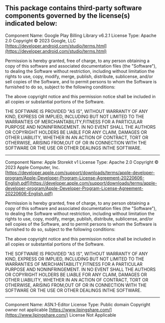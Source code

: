 This package contains third-party software components governed by the license(s) indicated below:
---------

Component Name: Google Play Billing Library v6.2.1
License Type: Apache 2.0
Copyright © 2023 Google, LLC
[https://developer.android.com/studio/terms.html](https://developer.android.com/studio/terms.html)

Permission is hereby granted, free of charge, to any person obtaining a copy of this software and associated documentation files (the "Software"), to dealing the Software without restriction, including without limitation the rights to use, copy, modify, merge, publish, distribute, sublicense, and/or sell copies of the Software, and to permit persons to whom the Software is furnished to do so, subject to the following conditions:

The above copyright notice and this permission notice shall be included in all copies or substantial portions of the Software.

THE SOFTWARE IS PROVIDED "AS IS", WITHOUT WARRANTY OF ANY KIND, EXPRESS OR IMPLIED, INCLUDING BUT NOT LIMITED TO THE WARRANTIES OF MERCHANTABILITY,FITNESS FOR A PARTICULAR PURPOSE AND NONINFRINGEMENT. IN NO EVENT SHALL THE AUTHORS OR COPYRIGHT HOLDERS BE LIABLE FOR ANY CLAIM, DAMAGES OR OTHER LIABILITY, WHETHER IN AN ACTION OF CONTRACT, TORT OR OTHERWISE, ARISING FROM,OUT OF OR IN CONNECTION WITH THE SOFTWARE OR THE USE OR OTHER DEALINGS INTHE SOFTWARE.

---------

Component Name: Apple Storekit v1
License Type: Apache 2.0
Copyright © 2023 Apple Computer, Inc.
[https://developer.apple.com/support/downloads/terms/apple-developer-program/Apple-Developer-Program-License-Agreement-20220606-English.pdf](https://developer.apple.com/support/downloads/terms/apple-developer-program/Apple-Developer-Program-License-Agreement-20220606-English.pdf)

Permission is hereby granted, free of charge, to any person obtaining a copy of this software and associated documentation files (the "Software"), to dealing the Software without restriction, including without limitation the rights to use, copy, modify, merge, publish, distribute, sublicense, and/or sell copies of the Software, and to permit persons to whom the Software is furnished to do so, subject to the following conditions:

The above copyright notice and this permission notice shall be included in all copies or substantial portions of the Software.

THE SOFTWARE IS PROVIDED "AS IS", WITHOUT WARRANTY OF ANY KIND, EXPRESS OR IMPLIED, INCLUDING BUT NOT LIMITED TO THE WARRANTIES OF MERCHANTABILITY,FITNESS FOR A PARTICULAR PURPOSE AND NONINFRINGEMENT. IN NO EVENT SHALL THE AUTHORS OR COPYRIGHT HOLDERS BE LIABLE FOR ANY CLAIM, DAMAGES OR OTHER LIABILITY, WHETHER IN AN ACTION OF CONTRACT, TORT OR OTHERWISE, ARISING FROM,OUT OF OR IN CONNECTION WITH THE SOFTWARE OR THE USE OR OTHER DEALINGS INTHE SOFTWARE.

---------

Component Name: ASN.1-Editor
License Type: Public domain
Copyright owner not applicable
[https://www.lipingshare.com/](https://www.lipingshare.com/)
License Not Applicable
